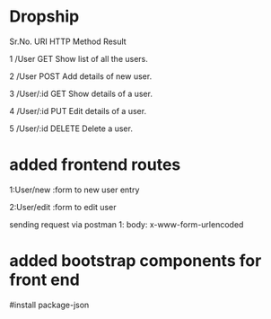 # Dropship

Sr.No. 	URI         	HTTP Method  	                Result

1 	    /User          GET                   Show list of all the users.

2 	    /User          POST                Add details of new user.

3 	    /User/:id     GET                  Show details of a user.

4 	    /User/:id 	PUT                  Edit details of a user.

5 	    /User/:id 	DELETE            Delete a user.

# added frontend routes
1:User/new  :form to new user entry

2:User/edit :form to edit user

sending request via postman
1: body: x-www-form-urlencoded
# added bootstrap components for front end
#install package-json


